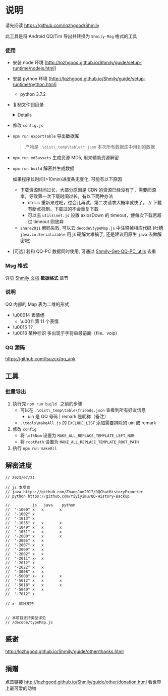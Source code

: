# 说明

请先阅读 https://github.com/lqzhgood/Shmily

此工具是将 Android QQ/Tim 导出并转换为 `Shmily-Msg` 格式的工具

### 使用

-   安装 node 环境 [http://lqzhgood.github.io/Shmily/guide/setup-runtime/nodejs.html]
-   安装 python 环境 [http://lqzhgood.github.io/Shmily/guide/setup-runtime/python.html]
    -   python 3.7.2
-   复制文件到目录
    <details>

    -   数据库
        -   数据库 `input\data\databases`
            -   QQ
                -   /data/data/com.tencent.mobileqq/databases/
            -   Tim
                -   /data/data/com.tencent.tim/databases/
        -   秘钥 `input\data\files\kc` <-- 这是个文件
            -   QQ
                -   /data/data/com.tencent.mobileqq/files/kc
            -   Tim
                -   /data/data/com.tencent.tim/files/kc
    -   资源文件 `input\assets`
        -   表情 `input\assets\.emotionsm`
            -   QQ
                -   /tencent/MobileQQ/.emotionsm
                -   /Android/data/com.tencent.mobileqq/Tencent/MobileQQ/.emotionsm
            -   Tim
                -   /tencent/Tim/.emotionsm
                -   /Android/data/com.tencent.tim/Tencent/Tim/.emotionsm
        -   图片 `input\assets\chatpic`
            -   QQ
                -   /Android/data/com.tencent.mobileqq/Tencent/MobileQQ/chatpic
            -   Tim
                -   /Android/data/com.tencent.tim/Tencent/Tim/chatpic
        -   语音 `input\assets\ptt`
            -   qq
                -   /Android/data/com.tencent.mobileqq/Tencent/MobileQQ/${QQ 号}/ptt
            -   Tim
                -   /tencent/Tim/${QQ 号}/ptt
                -   /Android/data/com.tencent.tim/Tencent/Tim/${QQ 号}/ptt
        -   文件 `input\assets\file`
            -   QQ
                -   /Android/data/com.tencent.mobileqq/Tencent/QQfile_recv
            -   TIM
                -   /Android/data/com.tencent.tim/Tencent/TIMfile_recv
        -   视频 `input\assets\video`
            -   Tim
                -   /tencent/Tim/shortvideo
                -   /Android/data/com.tencent.tim/Tencent/Tim/shortvideo
        -   其他 `input\assets\other`
            -   /tencent
            -   QQ /Android/data/com.tencent.mobileqq
            -   Tim /Android/data/com.tencent.tim
            -   所有你认为和聊天记录有关的文件
            -   如果找不到文件会,从这里面尽可能的 MD5 或者 文件名 去匹配

    </details>

-   修改 `config.js`
-   `npm run exportTable` 导出数据库
    > 产物是 `.\dist\_temp\table\*.json` 本次所有数据库中用到的数据
-   `npm run md5assets` 生成资源 MD5, 用来辅助资源解密

-   `npm run build` 解密并生成数据

    如果程序长时间(>10min)进度条无变化, 可能有以下原因

    -   下载资源时间过长，大部分原因是 CDN 的资源已经没有了，需要回源拿，导致第一次下载时间过长，有以下两种办法
        -   ctrl+c 重新来过吧，过会儿再试，第二次请求大概率就快了。 // 下载有断点机制，下载过的不会重复下载
        -   可以去 `utils\net.js` 设置 axiosDown 的 timeout，使每次下载若超过 timeout 则放弃
    -   `share2011` 解码失败, 可以去 `decode\typeMap.js` 中注释掉相应代码 (吐槽 ` java.io.Serializable` 用 js 硬解太难搞了, 还是建议用原生 `java` 去做解密吧)

-   [可选] 若和 QQ-PC 数据同时使用, 可通过 [Shmily-Get-QQ-PC_utils](https://github.com/lqzhgood/Shmily-Get-QQ-PC_utils) 去重

### Msg 格式

详见 [Shmily 文档](http://lqzhgood.github.io/Shmily) **数据格式** 章节

### 说明

QQ 内部的 Map 表为二维的形式

-   \u00014 表情组
    -   \u0011 第 11 个表情
-   \u0015 ??
-   \u0016 某种标识 多出现于字符串最前面（file、voip）

### QQ 源码

https://github.com/tsuzcx/qq_apk


## 工具

### 批量导出

1. 执行完 `npm run build ` 之前的步骤
    - 可以在 `.\dist\_temp\table\friends.json` 查看到所有好友信息
        - uin 是 QQ 号码 | remark 是昵称（备注）
    - `.\tools\makeAll.js` 的 `EXCLUDE_LIST` 添加需要排除的 uin 或 remark
2. 修改 `config`
    - 将 `leftNum` 设置为 `MAKE_ALL_REPLACE_TEMPLATE_LEFT_NUM`
    - 将 `rootPath` 设置为 `MAKE_ALL_REPLACE_TEMPLATE_ROOT_PATH`
3. 执行 `npm run makeAll`


## 解密进度

```
// 2023/07/21

// js 本项目
// java https://github.com/ZhangJun2017/QQChatHistoryExporter
// python https://github.com/Yiyiyimu/QQ-History-Backup

//          js   java    python
//  "-1000" x   x       x
//  "-1002" x
//  "-1013" x
//  "-1035" x   x       x
//  "-1049" x   x       x
//  "-1051" x   x       x
//  "-2000" x   x       x
//  "-2005" x   x
//  "-2007" x   x
//  "-2009" x   x
//  "-2002" x   x
//  "-2011" x-  x
//  "-2012" x
//  "-2022" x   x
//  "-3008" x   x
//  "-5008" x-  x       x
//  "-5012" x   x       x
//  "-5018" x   x       x
//  "-5040" x   x
//  "-7012" x

// x- 部分支持


// 本项目支持类型详见
// /decode/typeMap.js

```

## 感谢

http://lqzhgood.github.io/Shmily/guide/other/thanks.html

## 捐赠

点击链接 http://lqzhgood.github.io/Shmily/guide/other/donation.html 看世界上最可爱的动物
